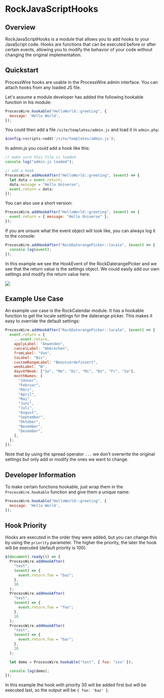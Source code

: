 # RockJavaScriptHooks

## Overview

RockJavaScriptHooks is a module that allows you to add hooks to your JavaScript code. Hooks are functions that can be executed before or after certain events, allowing you to modify the behavior of your code without changing the original implementation.

## Quickstart

ProcessWire hooks are usable in the ProcessWire admin interface. You can attach hooks from any loaded JS file.

Let's assume a module developer has added the following hookable function in his module:

```javascript
ProcessWire.hookable("HelloWorld::greeting", {
  message: 'Hello World',
});
```

You could then add a file `/site/templates/admin.js` and load it in `admin.php`:

```php
$config->scripts->add('/site/templates/admin.js');
```

In admin.js you could add a hook like this:

```javascript
// make sure this file is loaded
console.log("admin.js loaded");

// add a hook
ProcessWire.addHookAfter("HelloWorld::greeting", (event) => {
  let data = event.return;
  data.message = "Hello Universe";
  event.return = data;
});
```

You can also use a short version:

```javascript
ProcessWire.addHookAfter("HelloWorld::greeting", (event) => {
  event.return = { message: "Hello Universe" };
});
```

If you are unsure what the event object will look like, you can always log it to the console:

```javascript
ProcessWire.addHookAfter("RockDaterangePicker::locale", (event) => {
  console.log(event);
});
```

In this example we see the HookEvent of the RockDaterangePicker and we see that the return value is the settings object. We could easily add our own settings and modify the return value here.

<img src=https://i.imgur.com/1SFQhic.png class=blur>

## Example Use Case

An example use case is the RockCalendar module. It has a hookable function to get the locale settings for the daterange picker. This makes it easy to override the default settings:

```js
ProcessWire.addHookAfter("RockDaterangePicker::locale", (event) => {
  event.return = {
    ...event.return,
    applyLabel: "Anwenden",
    cancelLabel: "Abbrechen",
    fromLabel: "Von",
    toLabel: "Bis",
    customRangeLabel: "Benutzerdefiniert",
    weekLabel: "W",
    daysOfWeek: ["So", "Mo", "Di", "Mi", "Do", "Fr", "Sa"],
    monthNames: [
      "Jänner",
      "Februar",
      "März",
      "April",
      "Mai",
      "Juni",
      "Juli",
      "August",
      "September",
      "Oktober",
      "November",
      "Dezember",
    ],
  };
});
```

Note that by using the spread operator `...` we don't overwrite the original settings but only add or modify the ones we want to change.

## Developer Information

To make certain functions hookable, just wrap them in the `ProcessWire.hookable` function and give them a unique name:

```javascript
ProcessWire.hookable("HelloWorld::greeting", {
  message: 'Hello World',
});
```

## Hook Priority

Hooks are executed in the order they were added, but you can change this by using the `priority` parameter. The higher the priority, the later the hook will be executed (default priority is 100).

```javascript
$(document).ready(() => {
  ProcessWire.addHookAfter(
    "test",
    (event) => {
      event.return.foo = "baz";
    },
    30
  );
  ProcessWire.addHookAfter(
    "test",
    (event) => {
      event.return.foo = "foo";
    },
    10
  );
  ProcessWire.addHookAfter(
    "test",
    (event) => {
      event.return.foo = "bar";
    },
    20
  );

  let demo = ProcessWire.hookable("test", { foo: "xxx" });

  console.log(demo);
});
```

In this example the hook with priority 30 will be added first but will be executed last, so the output will be `{ foo: 'baz' }`.
